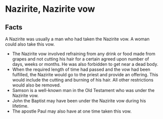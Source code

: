 # Nazirite, Nazirite vow

## Facts

A Nazirite was usually a man who had taken the Nazirite vow. A woman could also take this vow.

* The Nazirite vow involved refraining from any drink or food made from grapes and not cutting his hair for a certain agreed upon number of days, weeks or months. He was also forbidden to get near a dead body.
* When the required length of time had passed and the vow had been fulfilled, the Nazirite would go to the priest and provide an offering. This would include the cutting and burning of his hair. All other restrictions would also be removed.
* Samson is a well-known man in the Old Testament who was under the Nazirite vow.
* John the Baptist may have been under the Nazirite vow during his lifetime.
* The apostle Paul may also have at one time taken this vow.